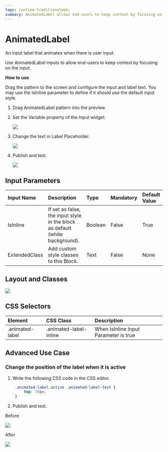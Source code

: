 ```yaml
---
tags: runtime-traditionalweb;
summary: AnimatedLabel allows end-users to keep context by focusing on the input.
---
```


# AnimatedLabel

An input label that animates when there is user input.

Use AnimatedLabel inputs to allow end-users to keep context by focusing on the input.

**How to use**

Drag the pattern to the screen and configure the input and label text. You may use the IsInline parameter to define if it should use the default input style.

1. Drag AnimatedLabel pattern into the preview.
2. Set the Variable property of the Input widget.

   ![](https://github.com/danielmarquespt/docs-product/tree/e7ea3f444d5129dab245c69ab72ae091554bc4fb/src/develop/ui/patterns/web/controls/images/animatedlabel-image-1.png%3E)

3. Change the text in Label Placeholder.

   ![](https://github.com/danielmarquespt/docs-product/tree/e7ea3f444d5129dab245c69ab72ae091554bc4fb/src/develop/ui/patterns/web/controls/images/animatedlabel-image-2.png%3E)

4. Publish and test.

   ![](https://github.com/danielmarquespt/docs-product/tree/e7ea3f444d5129dab245c69ab72ae091554bc4fb/src/develop/ui/patterns/web/controls/images/animatedlabel-image-3.png%3E)

## Input Parameters

| **Input Name** | **Description** | **Type** | **Mandatory** | **Default Value** |
| :--- | :--- | :--- | :--- | :--- |
| IsInline | If set as false, the input style in the block as default \(white background\). | Boolean | False | True |
| ExtendedClass | Add custom style classes to this Block. | Text | False | None |

## Layout and Classes

![](https://github.com/danielmarquespt/docs-product/tree/e7ea3f444d5129dab245c69ab72ae091554bc4fb/src/develop/ui/patterns/web/controls/images/animatedlabel-image-4.png%3E)

## CSS Selectors

| **Element** | **CSS Class** | **Description** |
| :--- | :--- | :--- |
| .animated-label | .animated-label-inline | When IsInline Input Parameter is true |

## Advanced Use Case

### Change the position of the label when it is active

1. Write the following CSS code in the CSS editor.

   ```css
    .animated-label.active .animated-label-text {
        top: 50px;
    }
   ```

2. Publish and test.

Before

![](https://github.com/danielmarquespt/docs-product/tree/e7ea3f444d5129dab245c69ab72ae091554bc4fb/src/develop/ui/patterns/web/controls/images/animatedlabel-image-5.png%3E)

After

![](https://github.com/danielmarquespt/docs-product/tree/e7ea3f444d5129dab245c69ab72ae091554bc4fb/src/develop/ui/patterns/web/controls/images/animatedlabel-image-6.png%3E)

